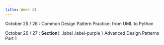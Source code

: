 ```yaml
---
title: Week 14
---
```


October 25 / 26
: Common Design Pattern Practice: from UML  to Python

October 26 / 27
: **Section**{: .label .label-purple } Advanced Design Patterns Part 1
